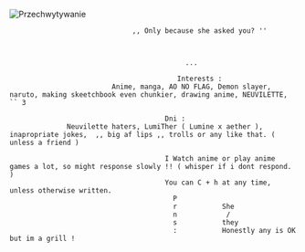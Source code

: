 
![Przechwytywanie](https://github.com/user-attachments/assets/e8e57bf7-24a2-4937-b9e2-edd209872c30)




                                  ,, Only because she asked you? ''



                                               ...

                                             Interests : 
                             Anime, manga, AO NO FLAG, Demon slayer, naruto, making skeetchbook even chunkier, drawing anime, NEUVILETTE,     `` 3

                                          Dni : 
                  Neuvilette haters, LumiTher ( Lumine x aether ), inapropriate jokes,  ,, big af lips ,, trolls or any like that. ( unless a friend )

                                          I Watch anime or play anime games a lot, so might response slowly !! ( whisper if i dont respond. ) 
                                          You can C + h at any time, unless otherwise written. 
                                            P
                                            r           She
                                            n            /
                                            s           they
                                            :           Honestly any is OK but im a grill !
